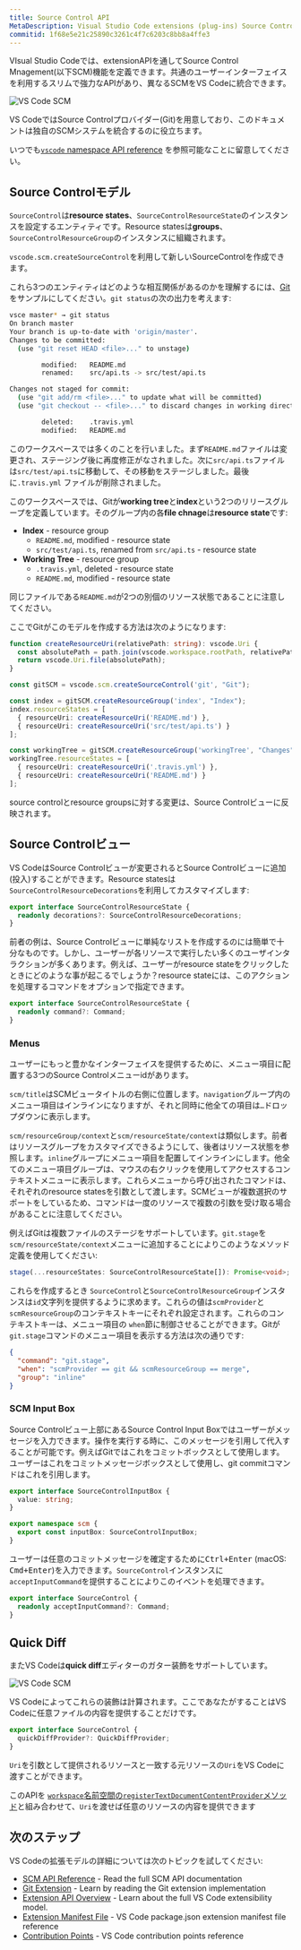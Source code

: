 ```yaml
---
title: Source Control API
MetaDescription: Visual Studio Code extensions (plug-ins) Source Control API.
commitid: 1f68e5e21c25890c3261c4f7c6203c8bb8a4ffe3
---
```


VIsual Studio Codeでは、extensionAPIを通してSource Control Mnagement(以下SCM)機能を定義できます。共通のユーザーインターフェイスを利用するスリムで強力なAPIがあり、異なるSCMをVS Codeに統合できます。

![VS Code SCM](images/api-scm/main.png)

VS CodeではSource Controlプロバイダー(Git)を用意しており、このドキュメントは独自のSCMシステムを統合するのに役立ちます。

いつでも[`vscode` namespace API reference](/docs/extensionapi/vscode-api.md#scm) を参照可能なことに留意してください。

## Source Controlモデル

`SourceControl`は**resource states**、`SourceControlResourceState`のインスタンスを設定するエンティティです。Resource statesは**groups**、`SourceControlResourceGroup`のインスタンスに組織されます。

`vscode.scm.createSourceControl`を利用して新しいSourceControlを作成できます。

これら3つのエンティティはどのような相互関係があるのかを理解するには、[Git](https://github.com/Microsoft/vscode/tree/master/extensions/git)をサンプルにしてください。`git status`の次の出力を考えます:

```bash
vsce master* → git status
On branch master
Your branch is up-to-date with 'origin/master'.
Changes to be committed:
  (use "git reset HEAD <file>..." to unstage)

        modified:   README.md
        renamed:    src/api.ts -> src/test/api.ts

Changes not staged for commit:
  (use "git add/rm <file>..." to update what will be committed)
  (use "git checkout -- <file>..." to discard changes in working directory)

        deleted:    .travis.yml
        modified:   README.md
```

このワークスペースでは多くのことを行いました。まず`README.md`ファイルは変更され、ステージング後に再度修正がなされました。次に`src/api.ts`ファイルは`src/test/api.ts`に移動して、その移動をステージしました。最後に`.travis.yml` ファイルが削除されました。

このワークスペースでは、Gitが**working tree**と**index**という2つのリリースグループを定義しています。そのグループ内の各**file chnage**は**resource state**です:

- **Index** - resource group
  - `README.md`, modified - resource state
  - `src/test/api.ts`, renamed from `src/api.ts` - resource state
- **Working Tree** - resource group
  - `.travis.yml`, deleted - resource state
  - `README.md`, modified - resource state

同じファイルである`README.md`が2つの別個のリソース状態であることに注意してください。

ここでGitがこのモデルを作成する方法は次のようになります:

```ts
function createResourceUri(relativePath: string): vscode.Uri {
  const absolutePath = path.join(vscode.workspace.rootPath, relativePath);
  return vscode.Uri.file(absolutePath);
}

const gitSCM = vscode.scm.createSourceControl('git', "Git");

const index = gitSCM.createResourceGroup('index', "Index");
index.resourceStates = [
  { resourceUri: createResourceUri('README.md') },
  { resourceUri: createResourceUri('src/test/api.ts') }
];

const workingTree = gitSCM.createResourceGroup('workingTree', "Changes");
workingTree.resourceStates = [
  { resourceUri: createResourceUri('.travis.yml') },
  { resourceUri: createResourceUri('README.md') }
];
```

source controlとresource groupsに対する変更は、Source Controlビューに反映されます。

## Source Controlビュー

VS CodeはSource Controlビューが変更されるとSource Controlビューに追加(投入)することができます。Resource statesは`SourceControlResourceDecorations`を利用してカスタマイズします:

```ts
export interface SourceControlResourceState {
  readonly decorations?: SourceControlResourceDecorations;
}
```

前者の例は、Source Controlビューに単純なリストを作成するのには簡単で十分なものです。しかし、ユーザーが各リソースで実行したい多くのユーザインタラクションが多くあります。例えば、ユーザーがresource stateをクリックしたときにどのような事が起こるでしょうか？resource stateには、このアクションを処理するコマンドをオプションで指定できます。

```ts
export interface SourceControlResourceState {
  readonly command?: Command;
}
```

### Menus

ユーザーにもっと豊かなインターフェイスを提供するために、メニュー項目に配置する3つのSource Controlメニューidがあります。

`scm/title`はSCMビュータイトルの右側に位置します。`navigation`グループ内のメニュー項目はインラインになりますが、それと同時に他全ての項目は`…`ドロップダウンに表示します。

`scm/resourceGroup/context`と`scm/resourceState/context`は類似します。前者はリソースグループをカスタマイズできるようにして、後者はリソース状態を参照します。`inline`グループにメニュー項目を配置してインラインにします。他全てのメニュー項目グループは、マウスの右クリックを使用してアクセスするコンテキストメニューに表示します。これらメニューから呼び出されたコマンドは、それぞれのresource statesを引数として渡します。SCMビューが複数選択のサポートをしているため、コマンドは一度のリソースで複数の引数を受け取る場合があることに注意してください。

例えばGitは複数ファイルのステージをサポートしています。`git.stage`を`scm/resourceState/context`メニューに追加することによりこのようなメソッド定義を使用してください:

```ts
stage(...resourceStates: SourceControlResourceState[]): Promise<void>;
```

これらを作成するとき `SourceControl`と`SourceControlResourceGroup`インスタンスは`id`文字列を提供するように求めます。これらの値は`scmProvider`と`scmResourceGroup`のコンテキストキーにそれぞれ設定されます。これらのコンテキストキーは、メニュー項目の `when`節に制御させることができます。Gitが`git.stage`コマンドのメニュー項目を表示する方法は次の通りです:

```json
{
  "command": "git.stage",
  "when": "scmProvider == git && scmResourceGroup == merge",
  "group": "inline"
}
```

### SCM Input Box

Source Controlビュー上部にあるSource Control Input Boxではユーザーがメッセージを入力できます。操作を実行する時に、このメッセージを引用して代入することが可能です。例えばGitではこれをコミットボックスとして使用します。ユーザーはこれをコミットメッセージボックスとして使用し、git commitコマンドはこれを引用します。

```ts
export interface SourceControlInputBox {
  value: string;
}

export namespace scm {
  export const inputBox: SourceControlInputBox;
}
```

ユーザーは任意のコミットメッセージを確定するために<kbd>Ctrl+Enter</kbd> (macOS:  <kbd>Cmd+Enter</kbd>)を入力できます。`SourceControl`インスタンスに`acceptInputCommand`を提供することによりこのイベントを処理できます。

```ts
export interface SourceControl {
  readonly acceptInputCommand?: Command;
}
```

## Quick Diff

またVS Codeは**quick diff**エディターのガター装飾をサポートしています。

![VS Code SCM](images/api-scm/quickdiff.png)

VS Codeによってこれらの装飾は計算されます。ここであなたがすることはVS Codeに任意ファイルの内容を提供することだけです。

```ts
export interface SourceControl {
  quickDiffProvider?: QuickDiffProvider;
}
```

`Uri`を引数として提供されるリソースと一致する元リソースの`Uri`をVS Codeに渡すことができます。

このAPIを [`workspace`名前空間の`registerTextDocumentContentProvider`メソッド](/docs/extensionapi/vscode-api.md#workspace)と組み合わせて、`Uri`を渡せば任意のリソースの内容を提供できます

## 次のステップ

VS Codeの拡張モデルの詳細については次のトピックを試してください:

* [SCM API Reference](/docs/extensionapi/vscode-api.md#scm) - Read the full SCM API documentation
* [Git Extension](https://github.com/Microsoft/vscode/tree/master/extensions/git) - Learn by reading the Git extension implementation
* [Extension API Overview](/docs/extensionapi/overview.md) - Learn about the full VS Code extensibility model.
* [Extension Manifest File](/docs/extensionapi/extension-manifest.md) - VS Code package.json extension manifest file reference
* [Contribution Points](/docs/extensionapi/extension-points.md) - VS Code contribution points reference
